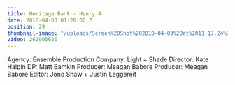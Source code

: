 ```yaml
---
title: Heritage Bank - Henry 4
date: 2018-04-03 01:26:00 Z
position: 29
thumbnail-image: "/uploads/Screen%20Shot%202018-04-03%20at%2011.17.24%20am.png"
video: 262905620
---
```


Agency: Ensemble
Production Company: Light + Shade
Director: Kate Halpin
DP: Matt Bamkin 
Producer: Meagan Babore
Producer: Meagan Babore
Editor: Jono Shaw + Justin Leggereit